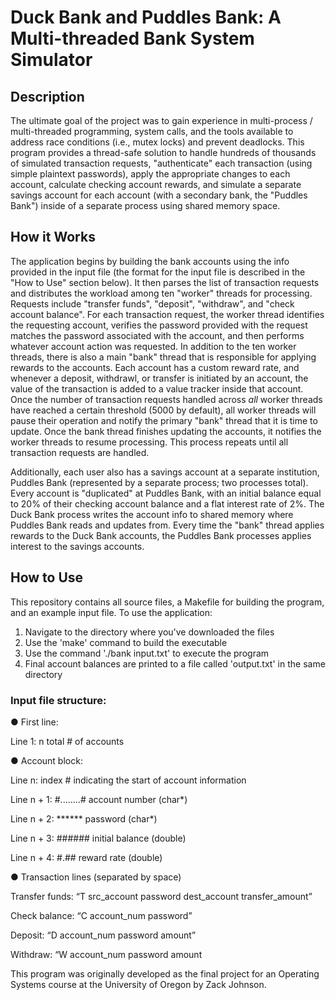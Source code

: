 # Duck Bank and Puddles Bank: A Multi-threaded Bank System Simulator


## Description
The ultimate goal of the project was to gain experience in multi-process / multi-threaded programming, system calls, and the tools available to address race conditions (i.e., mutex locks) and prevent deadlocks.
This program provides a thread-safe solution to handle hundreds of thousands of simulated transaction requests, "authenticate" each transaction (using simple plaintext passwords), apply the appropriate changes to each account, calculate checking account rewards, and simulate a separate savings account for each account (with a secondary bank, the "Puddles Bank") inside of a separate process using shared memory space.


## How it Works
The application begins by building the bank accounts using the info provided in the input file (the format for the input file is described in the "How to Use" section below). It then parses the list of transaction requests and distributes the workload among ten "worker" threads for processing. Requests include "transfer funds", "deposit", "withdraw", and "check account balance". For each transaction request, the worker thread identifies the requesting account, verifies the password provided with the request matches the password associated with the account, and then performs whatever account action was requested. In addition to the ten worker threads, there is also a main "bank" thread that is responsible for applying rewards to the accounts. Each account has a custom reward rate, and whenever a deposit, withdrawl, or transfer is initiated by an account, the value of the transaction is added to a value tracker inside that account. Once the number of transaction requests handled across _all_ worker threads have reached a certain threshold (5000 by default), all worker threads will pause their operation and notify the primary "bank" thread that it is time to update. Once the bank thread finishes updating the accounts, it notifies the worker threads to resume processing. This process repeats until all transaction requests are handled.

Additionally, each user also has a savings account at a separate institution, Puddles Bank (represented by a separate process; two processes total). Every account is "duplicated" at Puddles Bank, with an initial balance equal to 20% of their checking account balance and a flat interest rate of 2%. The Duck Bank process writes the account info to shared memory where Puddles Bank reads and updates from. Every time the "bank" thread applies rewards to the Duck Bank accounts, the Puddles Bank processes applies interest to the savings accounts.

## How to Use
This repository contains all source files, a Makefile for building the program, and an example input file. To use the application:
1. Navigate to the directory where you've downloaded the files
2. Use the 'make' command to build the executable
3. Use the command './bank input.txt' to execute the program
4. Final account balances are printed to a file called 'output.txt' in the same directory

### Input file structure:
● First line:

Line 1: n total # of accounts


● Account block:

Line n: index # indicating the start of account information

Line n + 1: #........# account number (char*)

Line n + 2: ****** password (char*)

Line n + 3: ###### initial balance (double)

Line n + 4: #.## reward rate (double)


● Transaction lines (separated by space)

Transfer funds: “T src_account password dest_account transfer_amount”

Check balance: “C account_num password”

Deposit: “D account_num password amount”

Withdraw: “W account_num password amount


This program was originally developed as the final project for an Operating Systems course at the University of Oregon by Zack Johnson.
